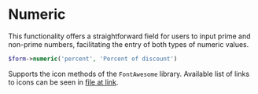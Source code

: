 # Numeric

This functionality offers a straightforward field for users to input prime and non-prime numbers, facilitating the entry of both types of numeric values.
```php
$form->numeric('percent', 'Percent of discount')
```
Supports the icon methods of the `FontAwesome` library. Available list of links to icons can be seen in [file at link](https://github.com/bfg-s/admin/blob/master/src/Traits/FontAwesome.php).
